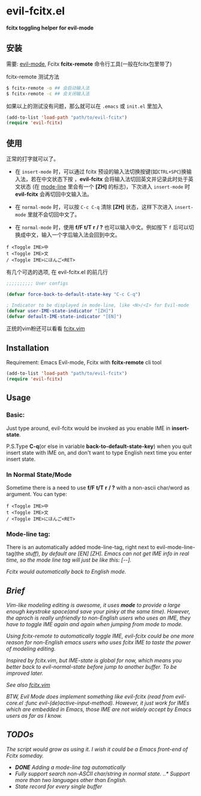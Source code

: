 # evil-fcitx.el
**fcitx toggling helper for evil-mode**

## 安装

需要: [evil-mode](https://www.emacswiki.org/emacs/Evil), Fcitx __fcitx-remote__ 命令行工具(一般在fcitx包里带了)

fcitx-remote 测试方法

~~~bash
$ fcitx-remote -o ## 会启动输入法
$ fcitx-remote -c ## 会关闭输入法
~~~

如果以上的测试没有问题，那么就可以在 <code>.emacs</code> 或 <code>init.el</code> 里加入

~~~lisp
(add-to-list 'load-path "path/to/evil-fcitx")
(require 'evil-fcitx)
~~~

## 使用

正常的打字就可以了。

* 在 <code>insert-mode</code> 时，可以通过 fcitx 预设的输入法切换按键(如<code>CTRL+SPC</code>)换输入法，若在中文状态下按 <ESC> ，__evil-fcitx__ 会将输入法切回英文并记录此时处于英文状态 (在 [mode-line](https://www.emacswiki.org/emacs/ModeLine) 里会有一个 __[ZH]__ 的标志)，下次进入 <code>insert-mode</code> 时 __evil-fcitx__ 会再切回中文输入法。

* 在 <code>normal-mode</code> 时，可以按 <code>C-c C-q</code> 清除 __[ZH]__ 状态，这样下次进入 <code>insert-mode</code> 里就不会切回中文了。

* 在 <code>normal-mode</code> 时，使用 __f/F__ __t/T__ __r__ __/ ?__ 也可以输入中文。例如按下 <code>f</code> 后可以切换成中文，输入一个字后输入法会回到中文。

~~~
f <Toggle IME>中
t <Toggle IME>文
/ <Toggle IME>にほんご<RET>
~~~

有几个可选的选项, 在 evil-fcitx.el 的前几行

~~~lisp
;;;;;;;;;; User configs

(defvar force-back-to-default-state-key "C-c C-q")

; Indicator to be displayed in mode-line, like <N>/<I> for Evil-mode
(defvar user-IME-state-indicator "[ZH]")
(defvar default-IME-state-indicator "[EN]")
~~~

正统的vim粉还可以看看 [fcitx.vim](http://www.vim.org/scripts/script.php?script_id=3764)

## Installation

Requirement: Emacs Evil-mode, Fcitx with __fcitx-remote__ cli tool

~~~lisp
(add-to-list 'load-path "path/to/evil-fcitx")
(require 'evil-fcitx)
~~~

## Usage

### Basic:

Just type around, evil-fcitx would be invoked as you enable IME in __insert-state__.

P.S.Type __C-q__(or else in variable __back-to-default-state-key__) when you quit insert state with IME on, and don't want to type English next time you enter insert state.


### In Normal State/Mode

Sometime there is a need to use __f/F__ __t/T__ __r__ __/ ?__ with a non-ascii char/word as argument. You can type:

~~~
f <Toggle IME>中
t <Toggle IME>文
/ <Toggle IME>にほんご<RET>
~~~

### Mode-line tag:

There is an automatically added mode-line-tag, right next to evil-mode-line-tag(the <N> <I> stuff), by default are \[EN\] \[ZH\].
Emacs can not get IME info in real time, so the mode line tag will just be like this: \[--\].

Fcitx would automatically back to English mode.

## Brief

Vim-like modeling editing is awesome, it uses __mode__ to provide a large enough keystroke space(and save your pinky at the same time). However, the aproch is really unfriendly to non-English users who uses an IME, they have to toggle IME again and again when jumping from mode to mode.

Using fcitx-remote to automatically toggle IME, evil-fcitx could be one more reason for non-English emacs users who uses fcitx IME to taste the power of modeling editing.

Inspired by fcitx.vim, but IME-state is global for now, which means you better back to evil-normal-state before jump to another buffer. To be improved later.

See also [fcitx.vim](http://www.vim.org/scripts/script.php?script_id=3764)

BTW, Evil Mode does implement something like evil-fcitx (read from evil-core.el :func evil-(de)active-input-method). However, it just work for IMEs which are embedded in Emacs, those IME are not widely accept by Emacs users as far as I know.


## TODOs

The script would grow as using it. I wish it could be a Emacs front-end of Fcitx someday.

* __DONE__ Adding a mode-line tag automatically
* Fully support search non-ASCII char/string in normal state.
..* Support more than two languages other than English.
* State record for every single buffer
